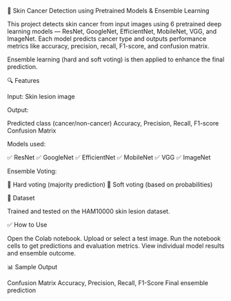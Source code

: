 🧠 Skin Cancer Detection using Pretrained Models & Ensemble Learning

This project detects skin cancer from input images using 6 pretrained deep learning models — ResNet, GoogleNet, EfficientNet, MobileNet, VGG, and ImageNet. Each model predicts cancer type and outputs performance metrics like accuracy, precision, recall, F1-score, and confusion matrix.

Ensemble learning (hard and soft voting) is then applied to enhance the final prediction.

🔍 Features

Input: Skin lesion image

Output:

Predicted class (cancer/non-cancer)
Accuracy, Precision, Recall, F1-score
Confusion Matrix

Models used:

✅ ResNet
✅ GoogleNet
✅ EfficientNet
✅ MobileNet
✅ VGG
✅ ImageNet

Ensemble Voting:

🔘 Hard voting (majority prediction)
🔘 Soft voting (based on probabilities)

📁 Dataset

Trained and tested on the HAM10000 skin lesion dataset.

✅ How to Use

Open the Colab notebook.
Upload or select a test image.
Run the notebook cells to get predictions and evaluation metrics.
View individual model results and ensemble outcome.

📊 Sample Output

Confusion Matrix
Accuracy, Precision, Recall, F1-Score
Final ensemble prediction

